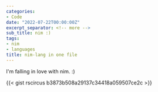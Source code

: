 ```yaml
---
categories:
- Code
date: "2022-07-22T00:00:00Z"
excerpt_separator: <!-- more -->
sub_title: nim :)
tags:
- nim
- languages
title: nim-lang in one file
---
```


I'm falling in love with nim. :)

<!--more-->

{{< gist rscircus b3873b508a29137c34418a059507ce2c >}}
